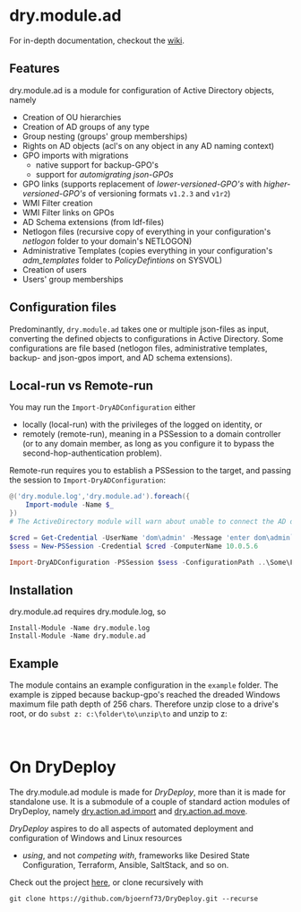 # dry.module.ad

For in-depth documentation, checkout the [wiki](https://github.com/bjoernf73/dry.module.ad/wiki).

## Features
dry.module.ad is a module for configuration of Active Directory objects, namely
- Creation of OU hierarchies
- Creation of AD groups of any type
- Group nesting (groups' group memberships)
- Rights on AD objects (acl's on any object in any AD naming context)
- GPO imports with migrations
  - native support for backup-GPO's
  - support for *automigrating json-GPOs* 
- GPO links (supports replacement of *lower-versioned-GPO's* with *higher-versioned-GPO's* of versioning formats `v1.2.3` and `v1r2`)
- WMI Filter creation 
- WMI Filter links on GPOs
- AD Schema extensions (from ldf-files) 
- Netlogon files (recursive copy of everything in your configuration's *netlogon* folder to your domain's NETLOGON) 
- Administrative Templates (copies everything in your configuration's *adm_templates* folder to *PolicyDefintions* on SYSVOL) 
- Creation of users
- Users' group memberships 

## Configuration files
Predominantly, `dry.module.ad` takes one or multiple json-files as input, converting the defined objects to configurations in Active Directory. Some configurations are file based (netlogon files, administrative templates, backup- and json-gpos import, and AD schema extensions). 

## Local-run vs Remote-run
You may run the `Import-DryADConfiguration` either 
- locally (local-run) with the privileges of the logged on identity, or 
- remotely (remote-run), meaning in a PSSession to a domain controller (or to any domain member, as long as you configure it to bypass the second-hop-authentication problem).

Remote-run requires you to establish a PSSession to the target, and passing the session to `Import-DryADConfiguration`:
```powershell
@('dry.module.log','dry.module.ad').foreach({
    Import-module -Name $_
})
# The ActiveDirectory module will warn about unable to connect the AD drive - don't mind that.

$cred = Get-Credential -UserName 'dom\admin' -Message 'enter dom\admin`s password'
$sess = New-PSSession -Credential $cred -ComputerName 10.0.5.6

Import-DryADConfiguration -PSSession $sess -ConfigurationPath ..\Some\Folder -VariablesPath ...
```

## Installation
dry.module.ad requires dry.module.log, so 
```
Install-Module -Name dry.module.log 
Install-Module -Name dry.module.ad
```

## Example
The module contains an example configuration in the `example` folder. The example is zipped because backup-gpo's reached the dreaded Windows maximum file path depth of 256 chars. Therefore unzip close to a drive's root, or do `subst z: c:\folder\to\unzip\to` and unzip to z:



<br>

# On DryDeploy
The dry.module.ad module is made for *DryDeploy*, more than it is made for standalone use. It is a submodule of a couple of standard action modules of DryDeploy, namely [dry.action.ad.import](https://github.com/bjoernf73/dry.action.ad.import) and [dry.action.ad.move](https://github.com/bjoernf73/dry.action.ad.move). 

*DryDeploy* aspires to do all aspects of automated deployment and configuration of Windows and Linux resources 
 - *using*, and not *competing with*, frameworks like Desired State Configuration, Terraform, Ansible, SaltStack, and so on. 

Check out the project [here](https://github.com/bjoernf73/DryDeploy), or clone recursively with 
```
git clone https://github.com/bjoernf73/DryDeploy.git --recurse
``` 